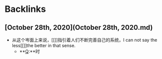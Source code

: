 
# Backlinks
## [October 28th, 2020](October 28th, 2020.md)
- 从这个岑面上来说，[[]]指引着人们不断完善自己的系统，I can not say the less[[]]the better in that sense.
    - **[Q](Q.md):**时

